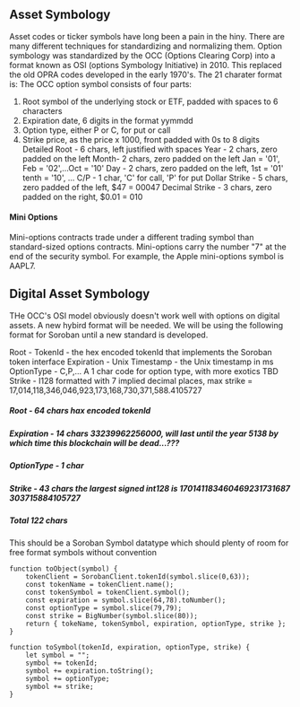 ## Asset Symbology
Asset codes or ticker symbols have long been a pain in the hiny.  There are many different
techniques for standardizing and normalizing them.  Option symbology was standardized by the 
OCC (Options Clearing Corp) into a format known as OSI (options Symbology Initiative) in 2010.
This replaced the old OPRA codes developed in the early 1970's.  The 21 charater format is:
The OCC option symbol consists of four parts:
1) Root symbol of the underlying stock or ETF, padded with spaces to 6 characters
2) Expiration date, 6 digits in the format yymmdd
3) Option type, either P or C, for put or call
4) Strike price, as the price x 1000, front padded with 0s to 8 digits
Detailed 
Root - 6 chars, left justified with spaces
Year - 2 chars, zero padded on the left
Month- 2 chars, zero padded on the left Jan = '01', Feb = '02',...Oct = '10'
Day -  2 chars, zero padded on the left, 1st = '01' tenth = '10', ...
C/P -  1 char, 'C' for call, 'P' for put
Dollar Strike - 5 chars, zero padded of the left, $47 = 00047
Decimal Strike - 3 chars, zero padded on the right, $0.01 = 010

#### Mini Options
Mini-options contracts trade under a different trading symbol than standard-sized options contracts. Mini-options carry the number "7" at the end of the security symbol. For example, the Apple mini-options symbol is AAPL7.

## Digital Asset Symbology
THe OCC's OSI model obviously doesn't work well with options on digital assets.  A new hybird format
will be needed.  We will be using the following format for Soroban until a new standard is developed.

Root - TokenId - the hex encoded tokenId that implements the Soroban token interface
Expiration - Unix Timestamp - the Unix timestamp in ms
OptionType - C,P,...  A 1 char code for option type, with more exotics TBD
Strike - I128 formatted with 7 implied decimal places, max strike = 17,014,118,3​46,046,923,173,168,7​30,371,5​88.4​105727

##### Root - 64 chars hax encoded tokenId
##### Expiration - 14 chars 33239962256000, will last until the year 5138 by which time this blockchain will be dead...???
##### OptionType - 1 char
##### Strike - 43 chars the largest signed int128 is 170141183​460469231731687​303715​884​105727
##### Total 122 chars

This should be a Soroban Symbol datatype which should plenty of room for free format symbols without convention
```
function toObject(symbol) {
    tokenClient = SorobanClient.tokenId(symbol.slice(0,63));
    const tokenName = tokenClient.name();
    const tokenSymbol = tokenClient.symbol();
    const expiration = symbol.slice(64,78).toNumber();
    const optionType = symbol.slice(79,79);
    const strike = BigNumber(symbol.slice(80));
    return { tokeName, tokenSymbol, expiration, optionType, strike };
}
```
```
function toSymbol(tokenId, expiration, optionType, strike) {
    let symbol = "";
    symbol += tokenId;
    symbol += expiration.toString();
    symbol += optionType;
    symbol += strike;
}
```